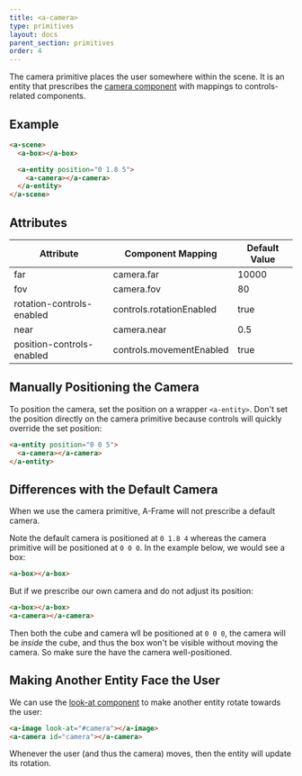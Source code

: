```yaml
---
title: <a-camera>
type: primitives
layout: docs
parent_section: primitives
order: 4
---
```


The camera primitive places the user somewhere within the scene. It is an entity that prescribes the [camera component](../components/) with mappings to controls-related components.

## Example

```html
<a-scene>
  <a-box></a-box>

  <a-entity position="0 1.8 5">
    <a-camera></a-camera>
  </a-entity>
</a-scene>
```

## Attributes

| Attribute                 | Component Mapping        | Default Value |
|---------------------------|--------------------------|---------------|
| far                       | camera.far               | 10000         |
| fov                       | camera.fov               | 80            |
| rotation-controls-enabled | controls.rotationEnabled | true          |
| near                      | camera.near              | 0.5           |
| position-controls-enabled | controls.movementEnabled | true          |

## Manually Positioning the Camera

To position the camera, set the position on a wrapper `<a-entity>`. Don't set the position directly on the camera primitive because controls will quickly override the set position:

```html
<a-entity position="0 0 5">
  <a-camera></a-camera>
</a-entity>
```

## Differences with the Default Camera

When we use the camera primitive, A-Frame will not prescribe a default camera.

Note the default camera is positioned at `0 1.8 4` whereas the camera primitive will be positioned at `0 0 0`. In the example below, we would see a box:

```html
<a-box></a-box>
```

But if we prescribe our own camera and do not adjust its position:

```html
<a-box></a-box>
<a-camera></a-camera>
```

Then both the cube and camera wll be positioned at `0 0 0`, the camera will be *inside* the cube, and thus the box won't be visible without moving the camera. So make sure the have the camera well-positioned.

## Making Another Entity Face the User

We can use the [look-at component](../component/look-at) to make another entity rotate towards the user:

```html
<a-image look-at="#camera"></a-image>
<a-camera id="camera"></a-camera>
```

Whenever the user (and thus the camera) moves, then the entity will update its rotation.

